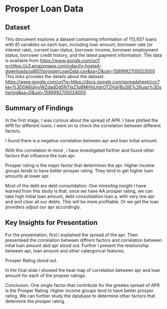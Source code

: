 # Prosper Loan Data

## Dataset

This document explores a dataset containing information of 113,937 loans with 81 variables on each loan, including loan amount, borrower rate (or interest rate), current loan status, borrower income, borrower employment status, borrower credit history, and the latest payment information. The data is available from https://www.google.com/url?q=https://s3.amazonaws.com/udacity-hosted-downloads/ud651/prosperLoanData.csv&sa=D&ust=1589992705023000
This links provides the details about the dataset. https://www.google.com/url?q=https://docs.google.com/spreadsheet/ccc?key%3D0AllIqIyvWZdadDd5NTlqZ1pBMHlsUjdrOTZHaVBuSlE%26usp%3Dsharing&sa=D&ust=1589992705024000


## Summary of Findings

In the first stage, I was curious about the spread of APR. I have plotted the APR for different loans. I went on to check the correlation between different factors.

I found there is a negative correlation between apr and loan initial amount. 

With this correlation in mind , i have investigated further and found other factors that influence the loan apr.

Prosper rating is the major factor that determines the apr. Higher income groups tends to have better prosper rating. They tend to get higher loan amounts at lower apr.

Most of the debt are debt consolidation. One intresitng insight I have learned from this study is that, once we have AA prosper rating, we can take high initial loan amount,  debt consolidation loan a, with very low apr and and clear all our debts. This will be more profitable. Or we get the loan providers adjsut our apr accordingly. 


## Key Insights for Presentation


For the presentation, first i explained the spread of the apr.
Then presenteed the correlation between diffrent factors and correlation between intial loan amount abd apr stood out.
Further i present the relationship between apr, loan amount and other catergorical features.

Prosper Rating stood out. 

In the final slide i showed the heat map of correlation between apr and loan amount for each of the propser ratings. 

Conclusion. One single factor that contribute for the greates spread of APR is the Prosper Rating. Higher income groups tend to have better prosper rating. We can further study the database to determine other factors that determine the prosper rating. 
